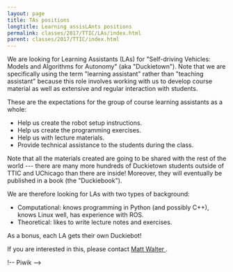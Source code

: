 ```yaml
---
layout: page
title: TAs positions
longtitle: Learning assisLAnts positions
permalink: classes/2017/TTIC/LAs/index.html
parent: classes/2017/TTIC/index.html
---
```


We are looking for Learning Assistants (LAs) for "Self-driving Vehicles: Models and Algorithms for Autonomy" (aka "Duckietown"). Note that we are specifically using the term "learning assistant" rather than "teaching assistant" because this role involves working with us to develop course material as well as extensive and regular interaction with students.

These are the expectations for the group of course learning assistants as a whole:

- Help us create the robot setup instructions.
- Help us create the programming exercises.
- Help us with lecture materials.
- Provide technical assistance to the students during the class.

Note that all the materials created are going to be shared with the rest of the world --- there are many more hundreds of Duckietown students outside of TTIC and UChicago than there are inside! Moreover, they will eventually be published in a book (the "Duckiebook").

We are therefore looking for LAs with two types of background:

* Computational: knows programming in Python (and possibly C++), knows Linux well, has experience with ROS.
* Theoretical: likes to write lecture notes and exercises.

As a bonus, each LA gets their own Duckiebot!

If you are interested in this, please contact [Matt Walter
](http://ttic.edu/walter).


!-- Piwik -->
<script type="text/javascript">
  var _paq = _paq || [];
  /* tracker methods like "setCustomDimension" should be called before "trackPageView" */
  _paq.push(['trackPageView']);
  _paq.push(['enableLinkTracking']);
  (function() {
    var u="//people.csail.mit.edu/mwalter/analytics/piwik/";
    _paq.push(['setTrackerUrl', u+'piwik.php']);
    _paq.push(['setSiteId', '10']);
    var d=document, g=d.createElement('script'), s=d.getElementsByTagName('script')[0];
    g.type='text/javascript'; g.async=true; g.defer=true; g.src=u+'piwik.js'; s.parentNode.insertBefore(g,s);
  })();
</script>
<!-- End Piwik Code -->
